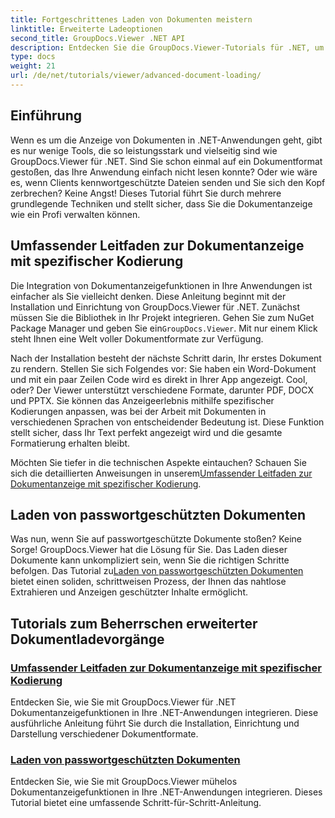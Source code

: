 ```yaml
---
title: Fortgeschrittenes Laden von Dokumenten meistern
linktitle: Erweiterte Ladeoptionen
second_title: GroupDocs.Viewer .NET API
description: Entdecken Sie die GroupDocs.Viewer-Tutorials für .NET, um erweiterte Funktionen zur Dokumentanzeige mühelos in Ihre Anwendungen zu integrieren.
type: docs
weight: 21
url: /de/net/tutorials/viewer/advanced-document-loading/
---
```

## Einführung

Wenn es um die Anzeige von Dokumenten in .NET-Anwendungen geht, gibt es nur wenige Tools, die so leistungsstark und vielseitig sind wie GroupDocs.Viewer für .NET. Sind Sie schon einmal auf ein Dokumentformat gestoßen, das Ihre Anwendung einfach nicht lesen konnte? Oder wie wäre es, wenn Clients kennwortgeschützte Dateien senden und Sie sich den Kopf zerbrechen? Keine Angst! Dieses Tutorial führt Sie durch mehrere grundlegende Techniken und stellt sicher, dass Sie die Dokumentanzeige wie ein Profi verwalten können.

## Umfassender Leitfaden zur Dokumentanzeige mit spezifischer Kodierung

Die Integration von Dokumentanzeigefunktionen in Ihre Anwendungen ist einfacher als Sie vielleicht denken. Diese Anleitung beginnt mit der Installation und Einrichtung von GroupDocs.Viewer für .NET. Zunächst müssen Sie die Bibliothek in Ihr Projekt integrieren. Gehen Sie zum NuGet Package Manager und geben Sie ein`GroupDocs.Viewer`. Mit nur einem Klick steht Ihnen eine Welt voller Dokumentformate zur Verfügung.

Nach der Installation besteht der nächste Schritt darin, Ihr erstes Dokument zu rendern. Stellen Sie sich Folgendes vor: Sie haben ein Word-Dokument und mit ein paar Zeilen Code wird es direkt in Ihrer App angezeigt. Cool, oder? Der Viewer unterstützt verschiedene Formate, darunter PDF, DOCX und PPTX. Sie können das Anzeigeerlebnis mithilfe spezifischer Kodierungen anpassen, was bei der Arbeit mit Dokumenten in verschiedenen Sprachen von entscheidender Bedeutung ist. Diese Funktion stellt sicher, dass Ihr Text perfekt angezeigt wird und die gesamte Formatierung erhalten bleibt.

 Möchten Sie tiefer in die technischen Aspekte eintauchen? Schauen Sie sich die detaillierten Anweisungen in unserem[Umfassender Leitfaden zur Dokumentanzeige mit spezifischer Kodierung](./document-viewing-with-specific-encoding/).

## Laden von passwortgeschützten Dokumenten

Was nun, wenn Sie auf passwortgeschützte Dokumente stoßen? Keine Sorge! GroupDocs.Viewer hat die Lösung für Sie. Das Laden dieser Dokumente kann unkompliziert sein, wenn Sie die richtigen Schritte befolgen. Das Tutorial zu[Laden von passwortgeschützten Dokumenten](./loading-password-protected-document/) bietet einen soliden, schrittweisen Prozess, der Ihnen das nahtlose Extrahieren und Anzeigen geschützter Inhalte ermöglicht.

## Tutorials zum Beherrschen erweiterter Dokumentladevorgänge
### [Umfassender Leitfaden zur Dokumentanzeige mit spezifischer Kodierung](./document-viewing-with-specific-encoding/)
Entdecken Sie, wie Sie mit GroupDocs.Viewer für .NET Dokumentanzeigefunktionen in Ihre .NET-Anwendungen integrieren. Diese ausführliche Anleitung führt Sie durch die Installation, Einrichtung und Darstellung verschiedener Dokumentformate.
### [Laden von passwortgeschützten Dokumenten](./loading-password-protected-document/)
Entdecken Sie, wie Sie mit GroupDocs.Viewer mühelos Dokumentanzeigefunktionen in Ihre .NET-Anwendungen integrieren. Dieses Tutorial bietet eine umfassende Schritt-für-Schritt-Anleitung.